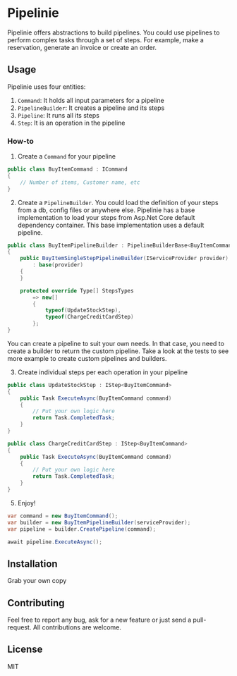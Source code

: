 # Pipelinie

Pipelinie offers abstractions to build pipelines. You could use pipelines to perform complex tasks through a set of steps. For example, make a reservation, generate an invoice or create an order.

## Usage

Pipelinie uses four entities:

1. `Command`: It holds all input parameters for a pipeline
2. `PipelineBuilder`: It creates a pipeline and its steps
3. `Pipeline`: It runs all its steps
4. `Step`: It is an operation in the pipeline

### How-to

1. Create a `Command` for your pipeline

```csharp
public class BuyItemCommand : ICommand
{
	// Number of items, Customer name, etc
}
```

2. Create a `PipelineBuilder`. You could load the definition of your steps from a db, config files or anywhere else. Pipelinie has a base implementation to load your steps from Asp.Net Core default dependency container. This base implementation uses a default pipeline.

```csharp
public class BuyItemPipelineBuilder : PipelineBuilderBase<BuyItemCommand>
{
	public BuyItemSingleStepPipelineBuilder(IServiceProvider provider)
		: base(provider)
	{
	}

	protected override Type[] StepsTypes
		=> new[]
		{
			typeof(UpdateStockStep),
			typeof(ChargeCreditCardStep)
		};
}
```

You can create a pipeline to suit your own needs. In that case, you need to create a builder to return the custom pipeline. Take a look at the tests to see more example to create custom pipelines and builders.

3. Create individual steps per each operation in your pipeline

```csharp
public class UpdateStockStep : IStep<BuyItemCommand>
{
	public Task ExecuteAsync(BuyItemCommand command)
	{
		// Put your own logic here
		return Task.CompletedTask;
	}
}

public class ChargeCreditCardStep : IStep<BuyItemCommand>
{
	public Task ExecuteAsync(BuyItemCommand command)
	{
		// Put your own logic here
		return Task.CompletedTask;
	}
}
```

5. Enjoy!

```csharp
var command = new BuyItemCommand();
var builder = new BuyItemPipelineBuilder(serviceProvider);
var pipeline = builder.CreatePipeline(command);

await pipeline.ExecuteAsync();
```

## Installation

Grab your own copy

## Contributing

Feel free to report any bug, ask for a new feature or just send a pull-request. All contributions are welcome.
	
## License

MIT
